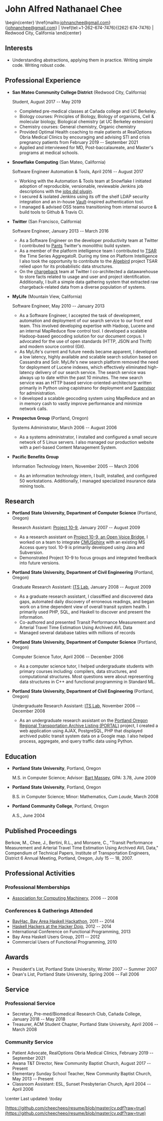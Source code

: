 John Alfred Nathanael Chee
===============

\begin{center}
\href{mailto:johnanchee@gmail.com}{johnanchee@gmail.com} | \href{tel:+1-262-674-7476}{(262) 674-7476} | Redwood City, California
\end{center}

Interests
---------

*   Understanding abstractions, applying them in practice. Writing simple code. Writing robust code.


Professional Experience
---------------

* **San Mateo Community College District** (Redwood City, California)

    Student, August 2017 -- May 2019

    - Completed pre-medical classes at Cañada college and UC Berkeley.
    - Biology courses: Principles of Biology, Biology of organisms, Cell & molecular biology, Biological chemistry (at UC Berkeley extension)
    - Chemistry courses: General chemistry, Organic chemistry
    - Provided Optimal Health coaching to male patients at RealOptions Obria Medical Clinics by encouraging and advising STI and crisis pregnancy patients from February 2019 -- September 2021
    - Applied and interviewed for MD, Post-baccalaureate, and Master's programs at medical schools.

* **Snowflake Computing** (San Mateo, California)

    Software Engineer Automation & Tools, April 2016 -- August 2017

    - Working with the Automation & Tools team at Snowflake I initiated adoption of reproducible, versionable, reviewable Jenkins job descriptions with the [jobs dsl plugin](https://github.com/jenkinsci/job-dsl-plugin).
    - I secured & isolated Jenkins using its off the shelf LDAP security integration and an in-house [Vault](https://www.vaultproject.io)-inspired authentication tool.
    - I managed & advised OSS teams transitioning from internal source & build tools to Github & Travis CI.

* **Twitter** (San Francisco, California)

    Software Engineer, January 2013 -- March 2016

    - As a Software Engineer on the developer productivity team at Twitter I contributed to [Pants](https://www.pantsbuild.org/) Twitter's monolithic build system.
    - As a member of the platform intelligence team I contributed to [TSAR](https://blog.twitter.com/engineering/en_us/a/2014/tsar-a-timeseries-aggregator.html) the Time Series AggregatoR. During my time on Platform Intelligence I also took the opportunity to contribute to the [Algebird](https://twitter.github.io/algebird/) project TSAR relied upon for its probabilistic data structures.
    - On the [chargeback](https://www.linux.com/blog/twitters-chargeback-system-measures-resource-use-and-sends-out-bill) team at Twitter I co-architected a datawarehouse to store facts related to usage and user and project identification. Additionally, I built a simple data gathering system that extracted raw chargeback-related data from a diverse population of systems.

* **MyLife** (Mountain View, California)

    Software Engineer, May 2010 -- January 2013

    - As a Software Engineer, I accepted the task of development, automation and deployment of our search service to our front end team. This involved developing expertise with Hadoop, Lucene and an internal MapReduce flow control tool. I developed a scalable Hadoop-based geocoding solution for our document corpus. I advocated for the use of open standards (HTTP, JSON and Thrift) and modern source control (Git).
    - As MyLife's current and future needs became apparent, I developed a low latency, highly available and scalable search solution based on Cassandra and Solr. MyLife's new search platform removed the need for deployment of Lucene indexes, which effectively eliminated high-latency delivery of our search service. The search service was always up to date within the past 10 minutes. The new search service was an HTTP based service-oriented-architecture written primarily in Python using capistrano for deployment and [Supervisor](http://supervisord.org/) for administration.
    - I developed a scalable geocoding system using MapReduce and an in memory cash to vastly improve performance and minimize network calls.

* **Prospectus Group** (Portland, Oregon)

    Systems Administrator, March 2006 -- August 2006

    - As a systems administrator, I installed and configured a small secure network of 5 Linux servers. I also managed our production website with a perl-based Content Management System.

* **Pacific Benefits Group**

    Information Technology Intern, November 2005 -- March 2006

    - As an information technology intern, I built, installed, and configured 50 workstations. Additionally, I managed specialized insurance data mining tools.

Research
---------------
* **Portland State University, Department of Computer Science** (Portland, Oregon)

    Research Assistant: [Project 10-9](http://web.cecs.pdx.edu/~warren/project10-9/), January 2007 -- August 2009

    - As a research assistant on [Project 10-9, an Open Voice Bridge](http://wiki.cs.pdx.edu/10-9/), I worked on a team to integrate [CMUSphinx](http://cmusphinx.sourceforge.net/) with an existing MS Access query tool. 10-9 is primarily developed using Java and Subversion.
    - Demonstrated Project 10-9 to focus groups and integrated feedback into future versions.

* **Portland State University, Department of Civil Engineering** (Portland, Oregon)

    Graduate Research Assistant: [ITS Lab](http://its.pdx.edu/), January 2008 -- August 2009

    - As a graduate research assistant, I classiffied and discovered data gaps, automated daily discovery of erroneous readings, and began work on a time dependent view of overall transit system health. I primarily used PHP, SQL, and Haskell to discover and present the information.
    - Co-authored and presented Transit Performance Measurement and Arterial Travel Time Estimation Using Archived AVL Data
    - Managed several database tables with millions of records

* **Portland State University, Department of Computer Science** (Portland, Oregon)

    Computer Science Tutor, April 2006 -- December 2006
    - As a computer science tutor, I helped undergraduate students with primary courses including: compilers, data structures, and computational structures. Most questions were about representing data structures in C++ and functional programming in Standard ML.

* **Portland State University, Department of Civil Engineering** (Portland, Oregon)

    Undergraduate Research Assistant: [ITS Lab](http://its.pdx.edu/), November 2006 -- December 2008
    - As an undergraduate research assistant on the [Portland Oregon Regional Transportation Archive Listing (PORTAL)](http://portal.its.pdx.edu/Portal/index.php/home/) project, I created a web application using AJAX, PostgreSQL, PHP that displayed archived public transit system data on a Google map. I also helped process, aggregate, and query traffic data using Python.

## Education

*   **Portland State University**, Portland, Oregon

    M.S. in Computer Science; Advisor: [Bart Massey](http://web.cecs.pdx.edu/~bart/), GPA: 3.78, June 2009


*   **Portland State University**, Portland, Oregon

    B.S. in Computer Science; Minor: Mathematics, _Cum Laude_, March 2008


*   **Portland Community College**, Portland, Oregon

    A.S., June 2004

## Published Proceedings
Berkow, M., Chee, J., Bertini, R.L., and Monsere, C., "Transit Performance Measurement and Arterial
Travel Time Estimation Using Archived AVL Data," Compendium of Technical Papers, Institute of
Transportation Engineers, District 6 Annual Meeting, Portland, Oregon, July 15 -- 18, 2007.

## Professional Activities
### Professional Memberships
* [Association for Computing Machinery](http://www.acm.org), 2006 -- 2008

### Conferences & Gatherings Attended
* [BayHac, Bay Area Haskell Hackathon](http://www.haskell.org/haskellwiki/BayHac2014), 2011 -- 2014
* [Haskell Hackers at the Hacker Dojo](http://www.meetup.com/haskellhackersathackerdojo/), 2012 -- 2014
* International Conference on Functional Programming, 2013
* Bay Area Haskell Users Group, 2011 -- 2012
* Commercial Users of Functional Programming, 2010

## Awards

* President's List, Portland State University, Winter 2007 -- Summer 2007
* Dean's List, Portland State University, Spring 2006 -- Fall 2006

## Service

### Professional Service
* Secretary, Pre-med/Biomedical Research Club, Cañada College, January 2018 -- May 2018
* Treasurer, ACM Student Chapter, Portland State University, April 2006 -- March 2008

### Community Service
* Patient Advocate, RealOptions Obria Medical Clinics, February 2019 -- September 2021
* Awana T&T Director, New Community Baptist Church, August 2017 -- Present
* Elementary Sunday School Teacher, New Community Baptist Church, May 2013 -- Present
* Classroom Assistant: ESL, Sunset Presbyterian Church, April 2004 -- April 2006

\center Last updated: \today

[https://github.com/cheecheeo/resume/blob/master/cv.pdf?raw=true](https://github.com/cheecheeo/resume/blob/master/cv.pdf?raw=true)
